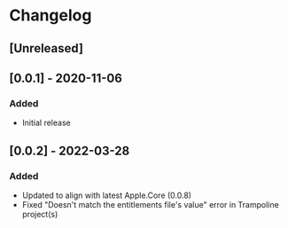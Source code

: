 # Changelog

## [Unreleased]

## [0.0.1] - 2020-11-06
### Added
- Initial release

## [0.0.2] - 2022-03-28
### Added
- Updated to align with latest Apple.Core (0.0.8)
- Fixed "Doesn't match the entitlements file's value" error in Trampoline project(s)

